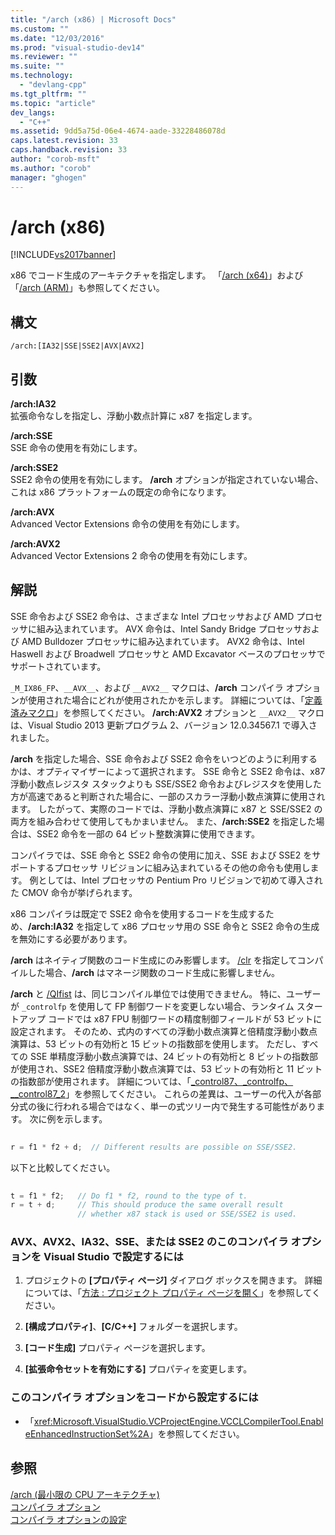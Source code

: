 ```yaml
---
title: "/arch (x86) | Microsoft Docs"
ms.custom: ""
ms.date: "12/03/2016"
ms.prod: "visual-studio-dev14"
ms.reviewer: ""
ms.suite: ""
ms.technology: 
  - "devlang-cpp"
ms.tgt_pltfrm: ""
ms.topic: "article"
dev_langs: 
  - "C++"
ms.assetid: 9dd5a75d-06e4-4674-aade-33228486078d
caps.latest.revision: 33
caps.handback.revision: 33
author: "corob-msft"
ms.author: "corob"
manager: "ghogen"
---
```

# /arch (x86)
[!INCLUDE[vs2017banner](../../assembler/inline/includes/vs2017banner.md)]

x86 でコード生成のアーキテクチャを指定します。  「[\/arch \(x64\)](../../build/reference/arch-x64.md)」および「[\/arch \(ARM\)](../../build/reference/arch-arm.md)」も参照してください。  
  
## 構文  
  
```  
/arch:[IA32|SSE|SSE2|AVX|AVX2]  
```  
  
## 引数  
 **\/arch:IA32**  
 拡張命令なしを指定し、浮動小数点計算に x87 を指定します。  
  
 **\/arch:SSE**  
 SSE 命令の使用を有効にします。  
  
 **\/arch:SSE2**  
 SSE2 命令の使用を有効にします。  **\/arch** オプションが指定されていない場合、これは x86 プラットフォームの既定の命令になります。  
  
 **\/arch:AVX**  
 Advanced Vector Extensions 命令の使用を有効にします。  
  
 **\/arch:AVX2**  
 Advanced Vector Extensions 2 命令の使用を有効にします。  
  
## 解説  
 SSE 命令および SSE2 命令は、さまざまな Intel プロセッサおよび AMD プロセッサに組み込まれています。  AVX 命令は、Intel Sandy Bridge プロセッサおよび AMD Bulldozer プロセッサに組み込まれています。  AVX2 命令は、Intel Haswell および Broadwell プロセッサと AMD Excavator ベースのプロセッサでサポートされています。  
  
 `_M_IX86_FP`、`__AVX__`、および `__AVX2__` マクロは、**\/arch** コンパイラ オプションが使用された場合にどれが使用されたかを示します。  詳細については、「[定義済みマクロ](../../preprocessor/predefined-macros.md)」を参照してください。  **\/arch:AVX2** オプションと `__AVX2__` マクロは、Visual Studio 2013 更新プログラム 2、バージョン 12.0.34567.1 で導入されました。  
  
 **\/arch** を指定した場合、SSE 命令および SSE2 命令をいつどのように利用するかは、オプティマイザーによって選択されます。  SSE 命令と SSE2 命令は、x87 浮動小数点レジスタ スタックよりも SSE\/SSE2 命令およびレジスタを使用した方が高速であると判断された場合に、一部のスカラー浮動小数点演算に使用されます。  したがって、実際のコードでは、浮動小数点演算に x87 と SSE\/SSE2 の両方を組み合わせて使用してもかまいません。  また、**\/arch:SSE2** を指定した場合は、SSE2 命令を一部の 64 ビット整数演算に使用できます。  
  
 コンパイラでは、SSE 命令と SSE2 命令の使用に加え、SSE および SSE2 をサポートするプロセッサ リビジョンに組み込まれているその他の命令も使用します。  例としては、Intel プロセッサの Pentium Pro リビジョンで初めて導入された CMOV 命令が挙げられます。  
  
 x86 コンパイラは既定で SSE2 命令を使用するコードを生成するため、**\/arch:IA32** を指定して x86 プロセッサ用の SSE 命令と SSE2 命令の生成を無効にする必要があります。  
  
 **\/arch** はネイティブ関数のコード生成にのみ影響します。  [\/clr](../../build/reference/clr-common-language-runtime-compilation.md) を指定してコンパイルした場合、**\/arch** はマネージ関数のコード生成に影響しません。  
  
 **\/arch** と [\/QIfist](../../build/reference/qifist-suppress-ftol.md) は、同じコンパイル単位では使用できません。  特に、ユーザーが `_controlfp` を使用して FP 制御ワードを変更しない場合、ランタイム スタートアップ コードでは x87 FPU 制御ワードの精度制御フィールドが 53 ビットに設定されます。  そのため、式内のすべての浮動小数点演算と倍精度浮動小数点演算は、53 ビットの有効桁と 15 ビットの指数部を使用します。  ただし、すべての SSE 単精度浮動小数点演算では、24 ビットの有効桁と 8 ビットの指数部が使用され、SSE2 倍精度浮動小数点演算では、53 ビットの有効桁と 11 ビットの指数部が使用されます。  詳細については、「[\_control87、\_controlfp、\_\_control87\_2](../Topic/_control87,%20_controlfp,%20__control87_2.md)」を参照してください。  これらの差異は、ユーザーの代入が各部分式の後に行われる場合ではなく、単一の式ツリー内で発生する可能性があります。  次に例を示します。  
  
```c  
  
r = f1 * f2 + d;  // Different results are possible on SSE/SSE2.  
```  
  
 以下と比較してください。  
  
```c  
  
t = f1 * f2;   // Do f1 * f2, round to the type of t.  
r = t + d;     // This should produce the same overall result   
               // whether x87 stack is used or SSE/SSE2 is used.  
```  
  
### AVX、AVX2、IA32、SSE、または SSE2 のこのコンパイラ オプションを Visual Studio で設定するには  
  
1.  プロジェクトの **\[プロパティ ページ\]** ダイアログ ボックスを開きます。  詳細については、「[方法 : プロジェクト プロパティ ページを開く](../../misc/how-to-open-project-property-pages.md)」を参照してください。  
  
2.  **\[構成プロパティ\]**、**\[C\/C\+\+\]** フォルダーを選択します。  
  
3.  **\[コード生成\]** プロパティ ページを選択します。  
  
4.  **\[拡張命令セットを有効にする\]** プロパティを変更します。  
  
### このコンパイラ オプションをコードから設定するには  
  
-   「<xref:Microsoft.VisualStudio.VCProjectEngine.VCCLCompilerTool.EnableEnhancedInstructionSet%2A>」を参照してください。  
  
## 参照  
 [\/arch \(最小限の CPU アーキテクチャ\)](../../build/reference/arch-minimum-cpu-architecture.md)   
 [コンパイラ オプション](../../build/reference/compiler-options.md)   
 [コンパイラ オプションの設定](../Topic/Setting%20Compiler%20Options.md)